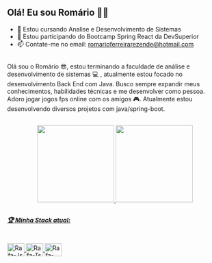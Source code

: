 ## Olá! Eu sou Romário 🙋‍♂️



- 🔭 Estou cursando Analise e Desenvolvimento de Sistemas
- 🌱 Estou participando do Bootcamp Spring React da DevSuperior
- 📫 Contate-me no email: romarioferreirarezende@hotmail.com

##

Olá sou o Romário 😎, estou terminando a faculdade de análise e desenvolvimento de sistemas 💻 , atualmente estou focado no desenvolvimento Back End com Java. Busco sempre expandir meus conhecimentos, habilidades técnicas e me desenvolver como pessoa. Adoro jogar jogos fps online com os amigos 🎮. Atualmente estou desenvolvendo diversos projetos com java/spring-boot.

##

<div align="center">
  <a href="https://github.com/Romariorfr">
  <img height="180em" src="https://github-readme-stats.vercel.app/api?username=Romariorfr&show_icons=true&theme=highcontrast&include_all_commits=true&count_private=true"/>
  <img height="180em" src="https://github-readme-stats.vercel.app/api/top-langs/?username=Romariorfr&layout=compact&langs_count=7&theme=highcontrast"/>
</div>
  
  ##
  
  ##### 🏆 Minha Stack atual:
<div style="display: inline_block"><br>
  <img align="center" alt="Rafa-Js" height="30" width="40" src="https://cdn.jsdelivr.net/gh/devicons/devicon/icons/java/java-original.svg">
  <img align="center" alt="Rafa-Ts" height="30" width="40" src="https://cdn.jsdelivr.net/gh/devicons/devicon/icons/spring/spring-original-wordmark.svg">
  <img align="center" alt="Rafa-React" height="30" width="40" src="https://cdn.jsdelivr.net/gh/devicons/devicon/icons/postgresql/postgresql-original.svg">
</div>
  
  ##
  
 


